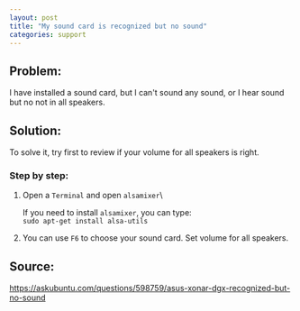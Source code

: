 ```yaml
---
layout: post
title: "My sound card is recognized but no sound"
categories: support
---
```


## Problem: 

I have installed a sound card, but I can't sound any sound, or I hear sound but no not in all speakers.

## Solution:
To solve it, try first to review if your volume for all speakers is right.

### Step by step:

1. Open a `Terminal` and open `alsamixer`\

    If you need to install `alsamixer`, you can type:\
    `sudo apt-get install alsa-utils`

2. You can use `F6` to choose your sound card. Set volume for all speakers.




## Source:

<https://askubuntu.com/questions/598759/asus-xonar-dgx-recognized-but-no-sound>